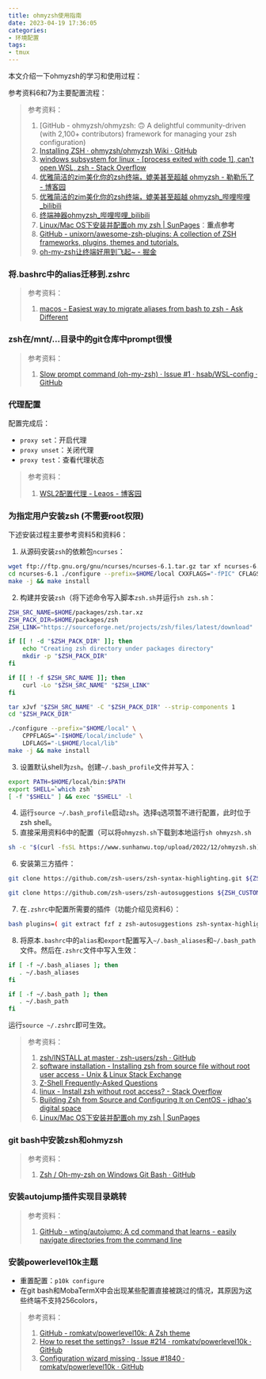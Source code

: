 ```yaml
---
title: ohmyzsh使用指南
date: 2023-04-19 17:36:05
categories:
- 环境配置
tags:
- tmux 
---
```


本文介绍一下ohmyzsh的学习和使用过程：
<!--more-->
参考资料6和7为主要配置流程：


> 参考资料：
> 1. [GitHub - ohmyzsh/ohmyzsh: 🙃 A delightful community-driven (with 2,100+ contributors) framework for managing your zsh configuration)
> 2. [Installing ZSH · ohmyzsh/ohmyzsh Wiki · GitHub](https://github.com/ohmyzsh/ohmyzsh/wiki/Installing-ZSH)
> 3. [windows subsystem for linux - [process exited with code 1], can't open WSL, zsh - Stack Overflow](https://stackoverflow.com/questions/67261530/process-exited-with-code-1-cant-open-wsl-zsh)
> 4. [优雅简洁的zim美化你的zsh终端，媲美甚至超越 ohmyzsh - 勒勒乐了 - 博客园](https://www.cnblogs.com/matytan/p/16684665.html)
> 5. [优雅简洁的zim美化你的zsh终端，媲美甚至超越 ohmyzsh_哔哩哔哩_bilibili](https://www.bilibili.com/video/BV1Bg411m7ND)
> 6. [终端神器ohmyzsh_哔哩哔哩_bilibili](https://www.bilibili.com/video/BV1C7411V7M8)
> 7. [Linux/Mac OS下安装并配置oh my zsh | SunPages](https://www.sunhanwu.top/archives/ohmyzsh)：**重点参考**
> 8. [GitHub - unixorn/awesome-zsh-plugins: A collection of ZSH frameworks, plugins, themes and tutorials.](https://github.com/unixorn/awesome-zsh-plugins)
> 9. [oh-my-zsh让终端好用到飞起~ - 掘金](https://juejin.cn/post/6844903939121348616)

### 将.bashrc中的alias迁移到.zshrc

> 参考资料：
> 1. [macos - Easiest way to migrate aliases from bash to zsh - Ask Different](https://apple.stackexchange.com/questions/371867/easiest-way-to-migrate-aliases-from-bash-to-zsh)


### zsh在/mnt/...目录中的git仓库中prompt很慢

> 参考资料：
> 1. [Slow prompt command (oh-my-zsh) · Issue #1 · hsab/WSL-config · GitHub](https://github.com/hsab/WSL-config/issues/1)


### 代理配置
配置完成后：
- `proxy set`：开启代理
- `proxy unset`：关闭代理
- `proxy test`：查看代理状态
> 参考资料：
> 1. [WSL2配置代理 - Leaos - 博客园](https://www.cnblogs.com/tuilk/p/16287472.html)


### 为指定用户安装zsh (不需要root权限)
下述安装过程主要参考资料5和资料6：
1. 从源码安装`zsh`的依赖包`ncurses`：
```bash
wget ftp://ftp.gnu.org/gnu/ncurses/ncurses-6.1.tar.gz tar xf ncurses-6.1.tar.gz 
cd ncurses-6.1 ./configure --prefix=$HOME/local CXXFLAGS="-fPIC" CFLAGS="-fPIC" 
make -j && make install
```
2. 构建并安装`zsh`（将下述命令写入脚本`zsh.sh`并运行`sh zsh.sh`：
```bash
ZSH_SRC_NAME=$HOME/packages/zsh.tar.xz
ZSH_PACK_DIR=$HOME/packages/zsh
ZSH_LINK="https://sourceforge.net/projects/zsh/files/latest/download"

if [[ ! -d "$ZSH_PACK_DIR" ]]; then
    echo "Creating zsh directory under packages directory"
    mkdir -p "$ZSH_PACK_DIR"
fi

if [[ ! -f $ZSH_SRC_NAME ]]; then
    curl -Lo "$ZSH_SRC_NAME" "$ZSH_LINK"
fi

tar xJvf "$ZSH_SRC_NAME" -C "$ZSH_PACK_DIR" --strip-components 1
cd "$ZSH_PACK_DIR"

./configure --prefix="$HOME/local" \
    CPPFLAGS="-I$HOME/local/include" \
    LDFLAGS="-L$HOME/local/lib"
make -j && make install
```
3. 设置默认shell为`zsh`。创建`~/.bash_profile`文件并写入：
```bash
export PATH=$HOME/local/bin:$PATH 
export SHELL=`which zsh` 
[ -f "$SHELL" ] && exec "$SHELL" -l
```
4. 运行`source ~/.bash_profile`启动`zsh`。选择`q`选项暂不进行配置，此时位于zsh shell。
5. 直接采用资料6中的配置（可以将`ohmyzsh.sh`下载到本地运行`sh ohmyzsh.sh`
```bash
sh -c "$(curl -fsSL https://www.sunhanwu.top/upload/2022/12/ohmyzsh.sh)"
```
6. 安装第三方插件：
```bash
git clone https://github.com/zsh-users/zsh-syntax-highlighting.git ${ZSH_CUSTOM:-~/.oh-my-zsh/custom}/plugins/zsh-syntax-highlighting

git clone https://github.com/zsh-users/zsh-autosuggestions ${ZSH_CUSTOM:-~/.oh-my-zsh/custom}/plugins/zsh-autosuggestions
```
7. 在`.zshrc`中配置所需要的插件（功能介绍见资料6）：
```bash
bash plugins=( git extract fzf z zsh-autosuggestions zsh-syntax-highlighting wd sudo )
```
8. 将原本`.bashrc`中的`alias`和`export`配置写入`~/.bash_aliases`和`~/.bash_path`文件。然后在`.zshrc`文件中写入生效：
```bash
if [ -f ~/.bash_aliases ]; then
   . ~/.bash_aliases
fi

if [ -f ~/.bash_path ]; then
   . ~/.bash_path
fi

```
运行`source ~/.zshrc`即可生效。
> 参考资料：
> 1. [zsh/INSTALL at master · zsh-users/zsh · GitHub](https://github.com/zsh-users/zsh/blob/master/INSTALL)
> 2. [software installation - Installing zsh from source file without root user access - Unix & Linux Stack Exchange](https://unix.stackexchange.com/questions/673669/installing-zsh-from-source-file-without-root-user-access)
> 3. [Z-Shell Frequently-Asked Questions](https://zsh.sourceforge.io/FAQ/zshfaq01.html#l7)
> 4. [linux - Install zsh without root access? - Stack Overflow](https://stackoverflow.com/questions/15293406/install-zsh-without-root-access)
> 5. [Building Zsh from Source and Configuring It on CentOS - jdhao's digital space](https://jdhao.github.io/2018/10/13/centos_zsh_install_use/)
> 6. [Linux/Mac OS下安装并配置oh my zsh | SunPages](https://www.sunhanwu.top/archives/ohmyzsh)

### git bash中安装zsh和ohmyzsh

> 参考资料：
> 1. [Zsh / Oh-my-zsh on Windows Git Bash · GitHub](https://gist.github.com/fworks/af4c896c9de47d827d4caa6fd7154b6b)

### 安装autojump插件实现目录跳转

> 参考资料：
> 1. [GitHub - wting/autojump: A cd command that learns - easily navigate directories from the command line](https://github.com/wting/autojump)


### 安装powerlevel10k主题
- 重置配置：`p10k configure`
- 在git bash和MobaTermX中会出现某些配置直接被跳过的情况，其原因为这些终端不支持256colors，
> 参考资料：
> 1. [GitHub - romkatv/powerlevel10k: A Zsh theme](https://github.com/romkatv/powerlevel10k)
> 2. [How to reset the settings? · Issue #214 · romkatv/powerlevel10k · GitHub](https://github.com/romkatv/powerlevel10k/issues/214)
> 3. [Configuration wizard missing · Issue #1840 · romkatv/powerlevel10k · GitHub](https://github.com/romkatv/powerlevel10k/issues/1840)


